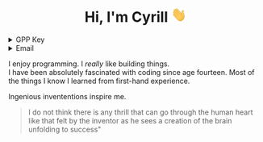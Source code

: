  <h1 align="center">Hi, I'm Cyrill <img width="30px" height=30px" src="https://github.com/cyrillkuettel/cyrillkuettel/blob/main/img/Hi.gif"></h2>
 
  <details>
  
  <summary>GPP Key</summary>

  ```
  -----BEGIN PGP PUBLIC KEY BLOCK-----
mDMEYwFihRYJKwYBBAHaRw8BAQdAkSj5mBuWGlfjgR6ucD5K/LvYaNHyeJcsi1OY
h6M5Wfi0KEN5cmlsbCBLw7x0dGVsIDxjeXJpbGxrdWV0dGVsQGdtYWlsLmNvbT6I
kAQTFggAOBYhBAOq5wqk1Z+N+GLa7gON7lENPEliBQJjAWKFAhsDBQsJCAcCBhUK
CQgLAgQWAgMBAh4BAheAAAoJEAON7lENPEliyPgA/13VtJ3YnBKYa91nBK2PRxmc
X3qFPjz7R7zF1u7uuDDFAP0TZ6Oc6f7IZxCAAVFr41/UfLUsF++yT6LBbdf0P1xX
A7g4BGMBYoUSCisGAQQBl1UBBQEBB0DN/+3hPk806s84jGsCS7rKyjk0JW077Y64
wTntEjh6GwMBCAeIeAQYFggAIBYhBAOq5wqk1Z+N+GLa7gON7lENPEliBQJjAWKF
AhsMAAoJEAON7lENPEliybkA/2HfFY2q+DtRGp0zy4fOkpsdQAOlN0wYpQkKKQms
/PZTAQDokJrClXVqIK8eRhOIN6SqmWH2lwSWJ7qCtBOuUhJlCg==
=ABjf
  
-----END PGP PUBLIC KEY BLOCK-----
  
```
</details>
  <details>
  
  <summary>Email</summary>
 cyrillkuettel [at] gmail.com
</details>

I enjoy programming.
I <i>really</i> like building things.   
I have been absolutely fascinated with coding since age fourteen. Most of the things I know I learned from first-hand experience.

Ingenious invententions inspire me.



> I do not think there is any thrill that can go through the human heart like that felt by the inventor as he sees a creation of the brain unfolding to success"
